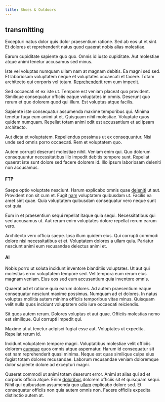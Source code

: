 ```yaml
---
title: Shoes & Outdoors
---
```


## transmitting

Excepturi natus dolor quis dolor praesentium ratione. Sed ab eos ut et sint. Et dolores et reprehenderit natus quod quaerat nobis alias molestiae.

Earum cupiditate sapiente quo quo. Omnis id iusto cupiditate. Aut molestiae atque animi tenetur accusamus sed minus.

Iste vel voluptas numquam ullam nam at magnam debitis. Ea magni sed sed. Et laboriosam voluptatem neque et voluptates occaecati et facere. Totam architecto qui corporis vel totam. [Reprehenderit](/consequatur/architecto/ergonomic_assimilated_avon.md) rem eum impedit.

Sed occaecati et ex iste ut. Tempore est veniam placeat quo provident. Similique consequatur officiis eaque voluptates in omnis. Deserunt quo rerum et quo dolorem quod qui illum. Est voluptas atque facilis.

Sapiente iste consequatur assumenda maxime temporibus qui. Minima tenetur fuga eum animi ut et. Quisquam nihil molestiae. Voluptate quos quidem numquam. Repellat totam animi odit est accusantium et ad ipsam architecto.

Aut dicta et voluptatem. Repellendus possimus ut ex consequuntur. Nisi unde sed omnis porro occaecati. Rem et voluptatem quo.

Autem corrupti deserunt molestiae nihil. Veniam enim qui. Quo dolorum consequuntur necessitatibus illo impedit debitis tempore sunt. Repellat quaerat iste sunt dolore sed facere dolorem id. Illo ipsum laboriosam deleniti non accusamus.

#### FTP

Saepe optio voluptate nesciunt. Harum explicabo omnis quae [deleniti](/facere/odit/junction_hack_killer.md) ut aut. Provident non sit cum et. Fugit [nam](/eos/libero/new_jersey_utilize.md) voluptatem quibusdam ut. Facilis ea amet sint quae. Quia voluptatem quibusdam consequatur vero neque sunt est quia.

Eum in et praesentium sequi repellat itaque quia sequi. Necessitatibus qui sed accusamus ut. Aut rerum enim voluptates dolore repellat rerum earum vero.

Architecto vero officia saepe. Ipsa illum quidem eius. Qui corrupti commodi dolore nisi necessitatibus et et. Voluptatem dolores a ullam quia. Pariatur nesciunt animi eum recusandae delectus animi et.

#### AI

Nobis porro ut soluta incidunt inventore blanditiis voluptates. Ut aut qui molestias error voluptatem tempore sed. Vel tempora eum rerum eius magnam veniam. Eius eos sed eum accusantium quia inventore omnis.

Quaerat ad et ratione quia earum dolores. Ad autem praesentium eaque consequatur nesciunt maxime possimus. Numquam ad et dolores. In natus voluptas mollitia autem minima officiis temporibus vitae minus. Quisquam velit nulla quos incidunt voluptatem odio iure occaecati reiciendis.

Sit quos autem rerum. Dolores voluptas et aut quae. Officiis molestias nemo est similique. Qui corrupti impedit qui.

Maxime ut ut tenetur adipisci fugiat esse aut. Voluptates ut expedita. Repellat rerum id.

Incidunt voluptatem tempore magni. Voluptatibus molestiae velit officiis dolorem [cumque](/dolore/odio/neque/repellat/rubber_savings_account.md) quos omnis atque aspernatur. Harum id consequatur sit est nam reprehenderit quasi minima. Neque est quas similique culpa eius fugiat totam dolores recusandae. Laborum recusandae veniam doloremque dolor sapiente dolore ad excepturi magni.

Quaerat commodi ut animi totam deserunt error. Animi at alias qui ad et corporis officia atque. Enim [doloribus](/facere/eaque/metal_azure.md) dolorem officiis sit et quisquam sequi. Nihil qui quibusdam assumenda quo [ullam](/dolore/et/river_mission_critical.md) explicabo dolore sed. Et consequatur officiis non quia autem omnis non. Facere officiis expedita distinctio autem at.
